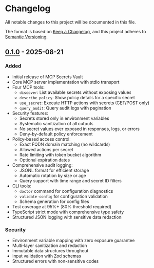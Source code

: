 # Changelog

All notable changes to this project will be documented in this file.

The format is based on [Keep a Changelog](https://keepachangelog.com/en/1.1.0/),
and this project adheres to [Semantic Versioning](https://semver.org/spec/v2.0.0.html).

## [0.1.0] - 2025-08-21

### Added
- Initial release of MCP Secrets Vault
- Core MCP server implementation with stdio transport
- Four MCP tools:
  - `discover`: List available secrets without exposing values
  - `describe_policy`: Show policy details for a specific secret
  - `use_secret`: Execute HTTP actions with secrets (GET/POST only)
  - `query_audit`: Query audit logs with pagination
- Security features:
  - Secrets stored only in environment variables
  - Systematic sanitization of all outputs
  - No secret values ever exposed in responses, logs, or errors
  - Deny-by-default policy enforcement
- Policy-based access control:
  - Exact FQDN domain matching (no wildcards)
  - Allowed actions per secret
  - Rate limiting with token bucket algorithm
  - Optional expiration dates
- Comprehensive audit logging:
  - JSONL format for efficient storage
  - Automatic rotation by size or age
  - Query support with time range and secret ID filters
- CLI tools:
  - `doctor` command for configuration diagnostics
  - `validate-config` for configuration validation
  - Schema generation for config files
- Test coverage at 95%+ (80% threshold required)
- TypeScript strict mode with comprehensive type safety
- Structured JSON logging with sensitive data redaction

### Security
- Environment variable mapping with zero exposure guarantee
- Multi-layer sanitization and redaction
- Immutable data structures throughout
- Input validation with Zod schemas
- Structured errors with non-sensitive codes

[0.1.0]: https://github.com/mcp-secrets-vault/mcp-secrets-vault/releases/tag/v0.1.0
